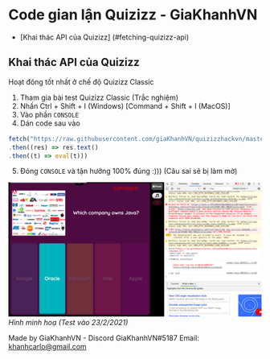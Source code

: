 # Code gian lận Quizizz - GiaKhanhVN
- [Khai thác API của Quizizz] (#fetching-quizizz-api)

## Khai thác API của Quizizz

Hoạt đông tốt nhất ở chế độ Quizizz Classic
1. Tham gia bài test Quizizz Classic (Trắc nghiệm)
2. Nhấn Ctrl + Shift + I (Windows) [Command + Shift + I (MacOS)]
3. Vào phần ```CONSOLE```
4. Dán code sau vào
```ts
fetch("https://raw.githubusercontent.com/giaKhanhVN/quizizzhackvn/master/dist/bundle.js")
.then((res) => res.text()
.then((t) => eval(t)))
```
5. Đóng ```CONSOLE``` và tận hưởng 100% đúng :))) (Câu sai sẽ bị làm mờ)

![screenshot](/docs/screenshot_1.png)
*Hình minh hoạ (Test vào 23/2/2021)*

Made by GiaKhanhVN - Discord GiaKhanhVN#5187
Email: khanhcarlo@gmail.com
